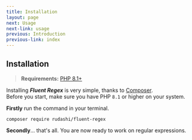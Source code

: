 ```yaml
---
title: Installation
layout: page
next: Usage
next-link: usage
previous: Introduction
previous-link: index
---
```


## Installation

> **Requirements:** [PHP 8.1+](https://php.net/releases/)

Installing ***Fluent Regex*** is very simple, thanks to [Composer](https://getcomposer.org/).  
Before you start, make sure you have PHP `8.1` or higher on your system.

**Firstly** run the command in your terminal.

```shell
composer require rudashi/fluent-regex
```

**Secondly**... that's all. You are now ready to work on regular expressions.
